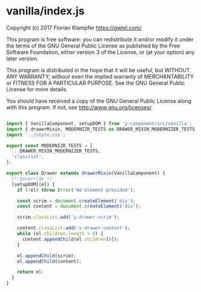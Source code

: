 # vanilla/index.js
Copyright (c) 2017 Florian Klampfer <https://qwtel.com/>

This program is free software: you can redistribute it and/or modify
it under the terms of the GNU General Public License as published by
the Free Software Foundation, either version 3 of the License, or
(at your option) any later version.

This program is distributed in the hope that it will be useful,
but WITHOUT ANY WARRANTY; without even the implied warranty of
MERCHANTABILITY or FITNESS FOR A PARTICULAR PURPOSE.  See the
GNU General Public License for more details.

You should have received a copy of the GNU General Public License
along with this program.  If not, see <http://www.gnu.org/licenses/>.


```js

import { VanillaComponent, setupDOM } from 'y-component/src/vanilla';
import { drawerMixin, MODERNIZR_TESTS as DRAWER_MIXIN_MODERNIZER_TESTS } from '../mixin';
import '../style.css';

export const MODERNIZR_TESTS = [
  ...DRAWER_MIXIN_MODERNIZER_TESTS,
  'classlist',
];

export class Drawer extends drawerMixin(VanillaComponent) {
  /* @override */
  [setupDOM](el) {
    if (!el) throw Error('No element provided');

    const scrim = document.createElement('div');
    const content = document.createElement('div');

    scrim.classList.add('y-drawer-scrim');

    content.classList.add('y-drawer-content');
    while (el.children.length > 0) {
      content.appendChild(el.children[0]);
    }

    el.appendChild(scrim);
    el.appendChild(content);

    return el;
  }
}
```


